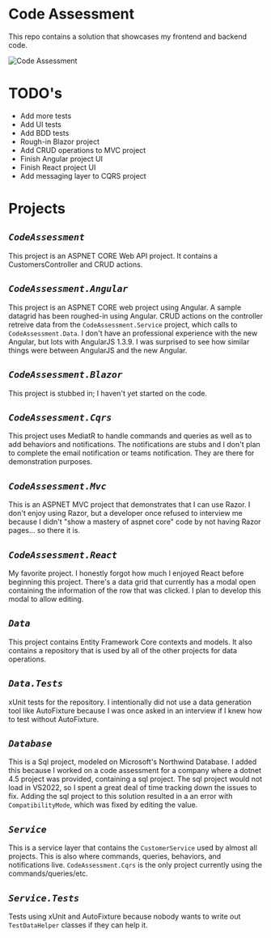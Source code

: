 # Code Assessment
This repo contains a solution that showcases my frontend and backend code.

![Code Assessment](https://github.com/dsbissett/CodeAssessment/actions/workflows/dotnet.yml/badge.svg)

# TODO's
- Add more tests
- Add UI tests
- Add BDD tests
- Rough-in Blazor project
- Add CRUD operations to MVC project
- Finish Angular project UI
- Finish React project UI
- Add messaging layer to CQRS project
  
# Projects
## ___`CodeAssessment`___
This project is an ASPNET CORE Web API project.  It contains a CustomersController and CRUD actions.

## ___`CodeAssessment.Angular`___
This project is an ASPNET CORE web project using Angular.  A sample datagrid has been roughed-in using Angular.  CRUD actions on the controller retreive data from the `CodeAssessment.Service` project, which calls to `CodeAssessment.Data`.  I don't have an professional experience with the new Angular, but lots with AngularJS 1.3.9.  I was surprised to see how similar things were between AngularJS and the new Angular.

## ___`CodeAssessment.Blazor`___
This project is stubbed in; I haven't yet started on the code.

## ___`CodeAssessment.Cqrs`___
This project uses MediatR to handle commands and queries as well as to add behaviors and notifications.  The notifications are stubs and I don't plan to complete the email notification or teams notification.  They are there for demonstration purposes.

## ___`CodeAssessment.Mvc`___
This is an ASPNET MVC project that demonstrates that I can use Razor.  I don't enjoy using Razor, but a developer once refused to interview me because I didn't "show a mastery of aspnet core" code by not having Razor pages... so there it is.

## ___`CodeAssessment.React`___
My favorite project.  I honestly forgot how much I enjoyed React before beginning this project.  There's a data grid that currently has a modal open containing the information of the row that was clicked.  I plan to develop this modal to allow editing.

## ___`Data`___
This project contains Entity Framework Core contexts and models.  It also contains a repository that is used by all of the other projects for data operations.

## ___`Data.Tests`___
xUnit tests for the repository.  I intentionally did not use a data generation tool like AutoFixture because I was once asked in an interview if I knew how to test without AutoFixture.

## ___`Database`___
This is a Sql project, modeled on Microsoft's Northwind Database.  I added this because I worked on a code assessment for a company where a dotnet 4.5 project was provided, containing a sql project.  The sql project would not load in VS2022, so I spent a great deal of time tracking down the issues to fix.  Adding the sql project to this solution resulted in a an error with `CompatibilityMode`, which was fixed by editing the value.

## ___`Service`___
This is a service layer that contains the `CustomerService` used by almost all projects.  This is also where commands, queries, behaviors, and notifications live.  `CodeAssessment.Cqrs` is the only project currently using the commands/queries/etc.

## ___`Service.Tests`___
Tests using xUnit and AutoFixture because nobody wants to write out `TestDataHelper` classes if they can help it.
